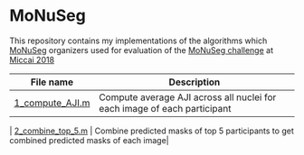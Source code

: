 # MoNuSeg

This repository contains my implementations of the algorithms which [MoNuSeg](https://monuseg.grand-challenge.org/) organizers used for evaluation of the [MoNuSeg challenge](https://monuseg.grand-challenge.org/) at [Miccai 2018](https://www.miccai2018.org/en/)



| **File name** | **Description** |
| ------------- | ------------- |
| [1_compute_AJI.m](https://github.com/RuchikaVermaVaid/MoNuSeg/blob/master/compute_AJI.m) | Compute average AJI across all nuclei for each image of each participant|

| [2_combine_top_5.m](https://github.com/RuchikaVermaVaid/MoNuSeg/blob/master/combine_top_5.m) | Combine predicted masks of top 5 participants to get combined predicted masks of each image|

